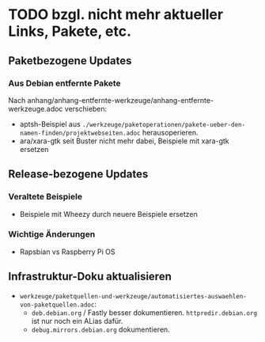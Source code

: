 TODO bzgl. nicht mehr aktueller Links, Pakete, etc.
===================================================

Paketbezogene Updates
---------------------

### Aus Debian entfernte Pakete

Nach anhang/anhang-entfernte-werkzeuge/anhang-entfernte-werkzeuge.adoc
verschieben:

* aptsh-Beispiel aus
  `./werkzeuge/paketoperationen/pakete-ueber-den-namen-finden/projektwebseiten.adoc`
  herausoperieren.
* ara/xara-gtk seit Buster nicht mehr dabei, Beispiele mit xara-gtk ersetzen

Release-bezogene Updates
------------------------

### Veraltete Beispiele

* Beispiele mit Wheezy durch neuere Beispiele ersetzen

### Wichtige Änderungen

* Rapsbian vs Raspberry Pi OS

Infrastruktur-Doku aktualisieren
--------------------------------

* `werkzeuge/paketquellen-und-werkzeuge/automatisiertes-auswaehlen-von-paketquellen.adoc`:
   * `deb.debian.org` / Fastly besser
     dokumentieren. `httpredir.debian.org` ist nur noch ein ALias dafür.
  * `debug.mirrors.debian.org` dokumentieren.
